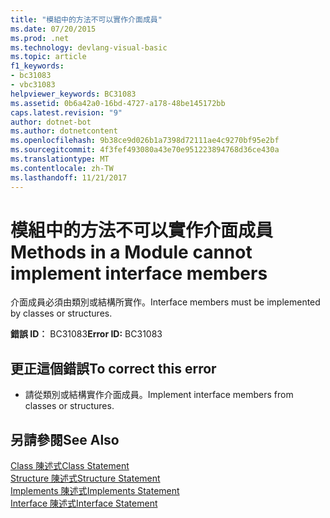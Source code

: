 ```yaml
---
title: "模組中的方法不可以實作介面成員"
ms.date: 07/20/2015
ms.prod: .net
ms.technology: devlang-visual-basic
ms.topic: article
f1_keywords:
- bc31083
- vbc31083
helpviewer_keywords: BC31083
ms.assetid: 0b6a42a0-16bd-4727-a178-48be145172bb
caps.latest.revision: "9"
author: dotnet-bot
ms.author: dotnetcontent
ms.openlocfilehash: 9b38ce9d026b1a7398d72111ae4c9270bf95e2bf
ms.sourcegitcommit: 4f3fef493080a43e70e951223894768d36ce430a
ms.translationtype: MT
ms.contentlocale: zh-TW
ms.lasthandoff: 11/21/2017
---
```

# <a name="methods-in-a-module-cannot-implement-interface-members"></a><span data-ttu-id="e2c72-102">模組中的方法不可以實作介面成員</span><span class="sxs-lookup"><span data-stu-id="e2c72-102">Methods in a Module cannot implement interface members</span></span>
<span data-ttu-id="e2c72-103">介面成員必須由類別或結構所實作。</span><span class="sxs-lookup"><span data-stu-id="e2c72-103">Interface members must be implemented by classes or structures.</span></span>  
  
 <span data-ttu-id="e2c72-104">**錯誤 ID︰** BC31083</span><span class="sxs-lookup"><span data-stu-id="e2c72-104">**Error ID:** BC31083</span></span>  
  
## <a name="to-correct-this-error"></a><span data-ttu-id="e2c72-105">更正這個錯誤</span><span class="sxs-lookup"><span data-stu-id="e2c72-105">To correct this error</span></span>  
  
-   <span data-ttu-id="e2c72-106">請從類別或結構實作介面成員。</span><span class="sxs-lookup"><span data-stu-id="e2c72-106">Implement interface members from classes or structures.</span></span>  
  
## <a name="see-also"></a><span data-ttu-id="e2c72-107">另請參閱</span><span class="sxs-lookup"><span data-stu-id="e2c72-107">See Also</span></span>  
 [<span data-ttu-id="e2c72-108">Class 陳述式</span><span class="sxs-lookup"><span data-stu-id="e2c72-108">Class Statement</span></span>](../../visual-basic/language-reference/statements/class-statement.md)  
 [<span data-ttu-id="e2c72-109">Structure 陳述式</span><span class="sxs-lookup"><span data-stu-id="e2c72-109">Structure Statement</span></span>](../../visual-basic/language-reference/statements/structure-statement.md)  
 [<span data-ttu-id="e2c72-110">Implements 陳述式</span><span class="sxs-lookup"><span data-stu-id="e2c72-110">Implements Statement</span></span>](../../visual-basic/language-reference/statements/implements-statement.md)  
 [<span data-ttu-id="e2c72-111">Interface 陳述式</span><span class="sxs-lookup"><span data-stu-id="e2c72-111">Interface Statement</span></span>](../../visual-basic/language-reference/statements/interface-statement.md)
